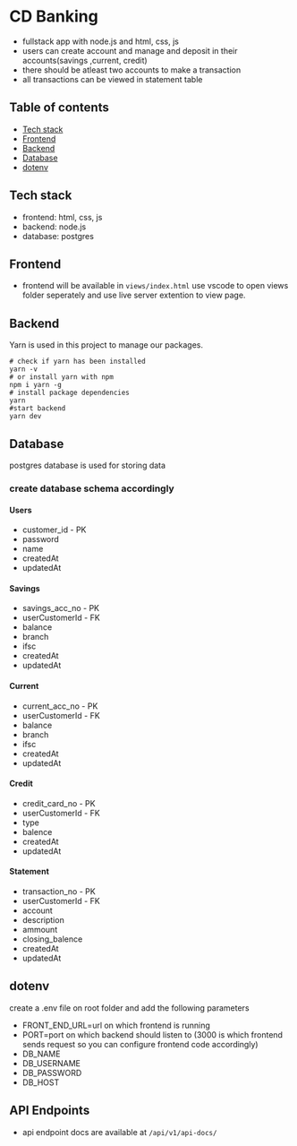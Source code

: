 # CD Banking

- fullstack app with node.js and html, css, js
- users can create account and manage and deposit in their accounts(savings ,current, credit)
- there should be atleast two accounts to make a transaction
- all transactions can be viewed in statement table

## Table of contents

- [Tech stack](#tech-stack)
- [Frontend](#frontend)
- [Backend](#backend)
- [Database](#database)
- [dotenv](#dotenv)

## Tech stack

- frontend: html, css, js
- backend: node.js
- database: postgres

## Frontend

- frontend will be available in `views/index.html` use vscode to open views folder seperately and use live server extention to view page.

## Backend

Yarn is used in this project to manage our packages.

```shell
# check if yarn has been installed
yarn -v
# or install yarn with npm
npm i yarn -g
# install package dependencies
yarn
#start backend
yarn dev
```

## Database

postgres database is used for storing data

### create database schema accordingly

#### Users

- customer_id - PK
- password
- name
- createdAt
- updatedAt

#### Savings

- savings_acc_no - PK
- userCustomerId - FK
- balance
- branch
- ifsc
- createdAt
- updatedAt

#### Current

- current_acc_no - PK
- userCustomerId - FK
- balance
- branch
- ifsc
- createdAt
- updatedAt

#### Credit

- credit_card_no - PK
- userCustomerId - FK
- type
- balence
- createdAt
- updatedAt

#### Statement

- transaction_no - PK
- userCustomerId - FK
- account
- description
- ammount
- closing_balence
- createdAt
- updatedAt

## dotenv

create a .env file on root folder and add the following parameters

- FRONT_END_URL=url on which frontend is running
- PORT=port on which backend should listen to (3000 is which frontend sends request so you can configure frontend code accordingly)
- DB_NAME
- DB_USERNAME
- DB_PASSWORD
- DB_HOST

## API Endpoints

- api endpoint docs are available at `/api/v1/api-docs/`
